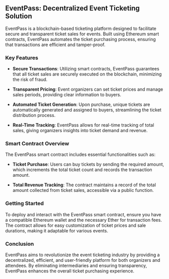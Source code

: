 ## EventPass: Decentralized Event Ticketing Solution

EventPass is a blockchain-based ticketing platform designed to facilitate secure and transparent ticket sales for events. Built using Ethereum smart contracts, EventPass automates the ticket purchasing process, ensuring that transactions are efficient and tamper-proof.

### Key Features

- **Secure Transactions**: Utilizing smart contracts, EventPass guarantees that all ticket sales are securely executed on the blockchain, minimizing the risk of fraud.

- **Transparent Pricing**: Event organizers can set ticket prices and manage sales periods, providing clear information to buyers.

- **Automated Ticket Generation**: Upon purchase, unique tickets are automatically generated and assigned to buyers, streamlining the ticket distribution process.

- **Real-Time Tracking**: EventPass allows for real-time tracking of total sales, giving organizers insights into ticket demand and revenue.

### Smart Contract Overview

The EventPass smart contract includes essential functionalities such as:

- **Ticket Purchase**: Users can buy tickets by sending the required amount, which increments the total ticket count and records the transaction amount.

- **Total Revenue Tracking**: The contract maintains a record of the total amount collected from ticket sales, accessible via a public function.

### Getting Started

To deploy and interact with the EventPass smart contract, ensure you have a compatible Ethereum wallet and the necessary Ether for transaction fees. The contract allows for easy customization of ticket prices and sale durations, making it adaptable for various events.

### Conclusion

EventPass aims to revolutionize the event ticketing industry by providing a decentralized, efficient, and user-friendly platform for both organizers and attendees. By eliminating intermediaries and ensuring transparency, EventPass enhances the overall ticket purchasing experience.
